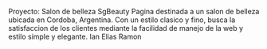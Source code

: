 Proyecto: Salon de belleza SgBeauty
Pagina destinada a un salon de belleza ubicada en Cordoba, Argentina. Con un estilo clasico y fino, busca la satisfaccion de los clientes mediante la facilidad de manejo de la web y estilo simple y elegante. 
Ian Elias Ramon
